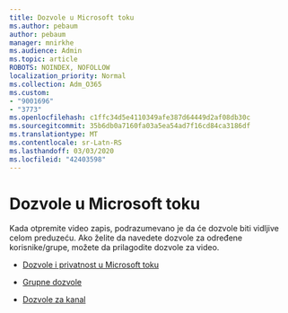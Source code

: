```yaml
---
title: Dozvole u Microsoft toku
ms.author: pebaum
author: pebaum
manager: mnirkhe
ms.audience: Admin
ms.topic: article
ROBOTS: NOINDEX, NOFOLLOW
localization_priority: Normal
ms.collection: Adm_O365
ms.custom:
- "9001696"
- "3773"
ms.openlocfilehash: c1ffc34d5e4110349afe387d64449d2af08db30c
ms.sourcegitcommit: 35b6db0a7160fa03a5ea54ad7f16cd84ca3186df
ms.translationtype: MT
ms.contentlocale: sr-Latn-RS
ms.lasthandoff: 03/03/2020
ms.locfileid: "42403598"
---
```

# <a name="permissions-in-microsoft-stream"></a>Dozvole u Microsoft toku

Kada otpremite video zapis, podrazumevano je da će dozvole biti vidljive celom preduzeću. Ako želite da navedete dozvole za određene korisnike/grupe, možete da prilagodite dozvole za video.

- [Dozvole i privatnost u Microsoft toku](https://docs.microsoft.com/stream/portal-permissions)

- [Grupne dozvole](https://docs.microsoft.com/stream/portal-permissions#group-permissions)

- [Dozvole za kanal](https://docs.microsoft.com/stream/portal-permissions#channel-permissions)